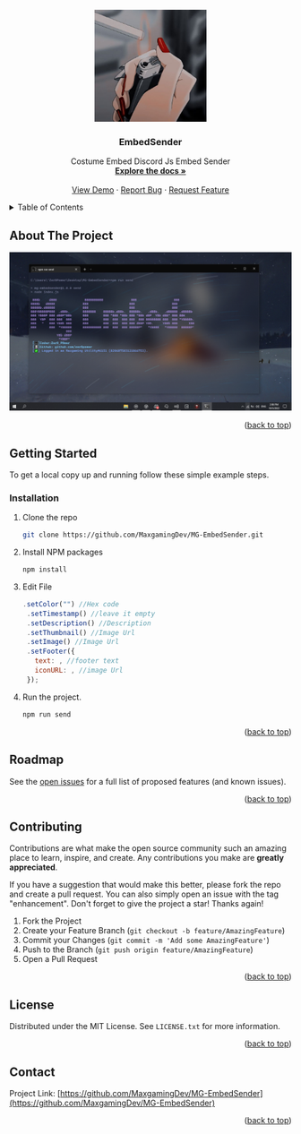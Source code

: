 <!-- PROJECT LOGO -->
<br />
<div align="center">
  <a href="https://github.com/MaxgamingDev/MG-EmbedSender">
    <img src="images/logo.jpg" alt="Logo" width="200" height="200">
  </a>

   <h3 align="center">EmbedSender</h3>

  <p align="center">
    Costume Embed Discord Js Embed Sender
    <br />
    <a href="https://github.com/MaxgamingDev/MG-EmbedSender"><strong>Explore the docs »</strong></a>
    <br />
    <br />
    <a href="https://github.com/MaxgamingDev/MG-EmbedSender">View Demo</a>
    ·
    <a href="https://github.com/MaxgamingDev/MG-EmbedSender/issues">Report Bug</a>
    ·
    <a href="https://github.com/MaxgamingDev/MG-EmbedSender/issues">Request Feature</a>
  </p>
</div>

<!-- TABLE OF CONTENTS -->
<details>
  <summary>Table of Contents</summary>
  <ol>
    <li>
      <a href="#about-the-project">About The Project</a>
    </li>
    <li>
      <a href="#getting-started">Getting Started</a>
      <ul>
        <li><a href="#prerequisites">Prerequisites</a></li>
        <li><a href="#installation">Installation</a></li>
      </ul>
    </li>
    <li><a href="#roadmap">Roadmap</a></li>
    <li><a href="#contributing">Contributing</a></li>
    <li><a href="#license">License</a></li>
    <li><a href="#contact">Contact</a></li>
  </ol>
</details>

<!-- ABOUT THE PROJECT -->
## About The Project

<img src="images/screenshot.png" alt="ScreenShot">

<p align="right">(<a href="#top">back to top</a>)</p>

<!-- GETTING STARTED -->
## Getting Started

To get a local copy up and running follow these simple example steps.

### Installation

1. Clone the repo
   ```sh
   git clone https://github.com/MaxgamingDev/MG-EmbedSender.git
   ```
2. Install NPM packages
   ```sh
   npm install
   ```
3. Edit File
   ```js
   .setColor("") //Hex code
    .setTimestamp() //leave it empty 
    .setDescription() //Description
    .setThumbnail() //Image Url
    .setImage() //Image Url
    .setFooter({
      text: , //footer text
      iconURL: , //image Url
    });
   ```
4. Run the project.
    ```sh
    npm run send
    ```

<p align="right">(<a href="#top">back to top</a>)</p>

<!-- ROADMAP -->
## Roadmap

See the [open issues](https://github.com/MaxgamingDev/MG-EmbedSender/issues) for a full list of proposed features (and known issues).

<p align="right">(<a href="#top">back to top</a>)</p>

<!-- CONTRIBUTING -->
## Contributing

Contributions are what make the open source community such an amazing place to learn, inspire, and create. Any contributions you make are **greatly appreciated**.

If you have a suggestion that would make this better, please fork the repo and create a pull request. You can also simply open an issue with the tag "enhancement".
Don't forget to give the project a star! Thanks again!

1. Fork the Project
2. Create your Feature Branch (`git checkout -b feature/AmazingFeature`)
3. Commit your Changes (`git commit -m 'Add some AmazingFeature'`)
4. Push to the Branch (`git push origin feature/AmazingFeature`)
5. Open a Pull Request

<p align="right">(<a href="#top">back to top</a>)</p>

<!-- LICENSE -->
## License

Distributed under the MIT License. See `LICENSE.txt` for more information.

<p align="right">(<a href="#top">back to top</a>)</p>

<!-- CONTACT -->
## Contact


Project Link: [https://github.com/MaxgamingDev/MG-EmbedSender](https://github.com/MaxgamingDev/MG-EmbedSender)

<p align="right">(<a href="#top">back to top</a>)</p>
